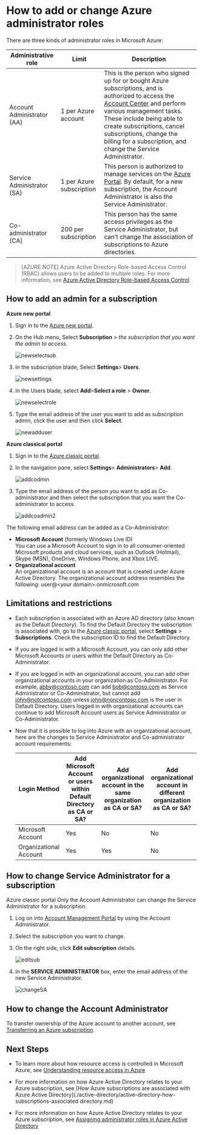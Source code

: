 <properties
	pageTitle="How to add or change Azure administrator roles | Microsoft Azure"
	description="Describes how to add or change Azure Co-Administrator, Service Administrator and Account Administrator"
	services=""
	documentationCenter=""
	authors="genlin"
	manager="msmbaldwin"
	editor="meerak"
	tags="billing"/>

<tags
	ms.service="billing"
	ms.workload="na"
	ms.tgt_pltfrm="na"
	ms.devlang="na"
	ms.topic="article"
	ms.date="03/02/2016"
	ms.author="genli"/>

# How to add or change Azure administrator roles

There are three kinds of administrator roles in Microsoft Azure:

| Administrative role   | Limit  | Description
| ------------- | ------------- |---------------|
|Account Administrator (AA)  | 1 per Azure account  |This is the person who signed up for or bought Azure subscriptions, and is authorized to access the [Account Center](https://account.windowsazure.com/Home/Index) and perform various management tasks. These include being able to create subscriptions, cancel subscriptions, change the billing for a subscription, and change the Service Administrator.
| Service Administrator (SA) | 1 per Azure subscription  |This person is authorized to manage services on the [Azure Portal](https://manage.windowsazure.com/). By default, for a new subscription, the Account Administrator is also the Service Administrator.|
|Co-administrator (CA)|200 per subscription|This person has the same access privileges as the Service Administrator, but can’t change the association of subscriptions to Azure directories.|

> [AZURE.NOTE] Azure Active Directory Role-based Access Control (RBAC) allows users to be added to multiple roles. For more information, see [Azure Active Directory Role-based Access Control](./active-directory/role-based-access-control-configure.md).

## How to add an admin for a subscription

**Azure new portal**


1. Sign in to the [Azure new portal](https://portal.azure.com/).

2. On the Hub menu, Select **Subscription** > *the subscription that you want the admin to access*.

	![newselectsub](./media/billing-add-change-azure-subscription-administrator/newselectsub.png)

3. In the subscription blade, Select **Settings**> **Users**.

	![newsettings](./media/billing-add-change-azure-subscription-administrator/newsettings.png)
4. In the Users blade, select **Add**>**Select a role** > **Owner**.

	![newselectrole](./media/billing-add-change-azure-subscription-administrator/newselectrole.png)
5. Type the email address of the user you want to add as subscription admin, click the user and then click **Select**.

	![newadduser](./media/billing-add-change-azure-subscription-administrator/newadduser.png)

**Azure classical portal**

1. Sign in to the [Azure classic portal](https://manage.windowsazure.com/).

2. In the navigation pane, select **Settings**> **Administrators**> **Add**. </br>

	![addcodmin](./media/billing-add-change-azure-subscription-administrator/addcoadmin.png)

3. Type the email address of the person you want to add as Co-administrator and then select the subscription that you want the Co-administrator to access.</br>

	![addcoadmin2](./media/billing-add-change-azure-subscription-administrator/addcoadmin2.png)</br>

The following email address can be added as a Co-Administrator:

* **Microsoft Account** (formerly Windows Live ID) </br>
 You can use a Microsoft Account to sign in to all consumer-oriented Microsoft products and cloud services, such as Outlook (Hotmail), Skype (MSN), OneDrive, Windows Phone, and Xbox LIVE.
* **Organizational account**</br>
 An organizational account is an account that is created under Azure Active Directory. The organizational account address resembles the following:
	user@&lt;your domain&gt;.onmicrosoft.com

## Limitations and restrictions

 * Each subscription is associated with an Azure AD directory (also known as the Default Directory). To find the Default Directory the subscription is associated with, go to the [Azure classic portal](https://manage.windowsazure.com/), select **Settings** > **Subscriptions**. Check the subscription ID to find the Default Directory.

 * If you are logged in with a Microsoft Account, you can only add other Microsoft Accounts or users within the Default Directory as Co-Administrator.

 * If you are logged in with an organizational account, you can add other organizational accounts in your organization as Co-Administrator. For example, abby@contoso.com can add bob@contoso.com as Service Administrator or Co-Administrator, but cannot add john@notcontoso.com unless john@noncontoso.com is the user in Default Directory. Users logged in with organizational accounts can continue to add Microsoft Account users as Service Administrator or Co-Administrator.

 * Now that it is possible to log into Azure with an organizational account, here are the changes to Service Administrator and Co-administrator account requirements:

	Login Method| Add Microsoft Account or users within Default Directory as CA or SA?  |Add organizational account in the same organization as CA or SA? |Add organizational account in different organization as CA or SA?
	------------- | ------------- |---------------|---------------
	Microsoft Account |Yes|No|No
	Organizational Account|Yes|Yes|No

## How to change Service Administrator for a subscription

Azure classic portal
Only the Account Administrator can change the Service Administrator for a subscription.

1. Log on into [Account Management Portal](https://account.windowsazure.com/subscriptions) by using the Account Administrator.

2. Select the subscription you want to change.

3. On the right side, click **Edit subscription** details. </br>

	![editsub](./media/billing-add-change-azure-subscription-administrator/editsub.png)

4. In the **SERVICE ADMINISTRATOR** box, enter the email address of the new Service Administrator. </br>

	![changeSA](./media/billing-add-change-azure-subscription-administrator/changeSA.png)

## How to change the Account Administrator

To transfer ownership of the Azure account to another account, see [Transferring an Azure subscription](billing-subscription-transfer.md).

## Next Steps

* To learn more about how resource access is controlled in Microsoft Azure, see [Understanding resource access in Azure](./active-directory/active-directory-understanding-resource-access.md)

* For more information on how Azure Active Directory relates to your Azure subscription, see [How Azure subscriptions are associated with Azure Active Directory](./active-directory/active-directory-how-subscriptions-associated directory.md)

* For more information on how Azure Active Directory relates to your Azure subscription, see [Assigning administrator roles in Azure Active Directory](./active-directory/active-directory-assign-admin-roles.md)
